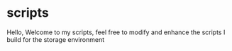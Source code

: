 # scripts

Hello, Welcome to my scripts, feel free to modify and enhance the scripts I build for the storage environment

